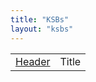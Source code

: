 ```yaml
---
title: "KSBs"
layout: "ksbs"
---
```


|  |  |
| - | - |
| [Header](https://barringtonbrook.github.io/tags/example/) | Title |
